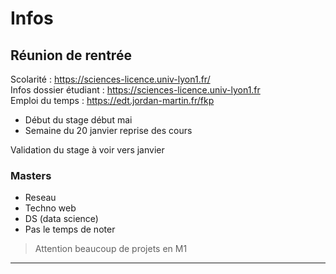 # Infos

## Réunion de rentrée

Scolarité : <https://sciences-licence.univ-lyon1.fr/>  
Infos dossier étudiant : <https://sciences-licence.univ-lyon1.fr>  
Emploi du temps : <https://edt.jordan-martin.fr/fkp>

- Début du stage début mai
- Semaine du 20 janvier reprise des cours

Validation du stage à voir vers janvier

### Masters

- Reseau
- Techno web
- DS (data science)
- Pas le temps de noter

> Attention beaucoup de projets en M1
---
